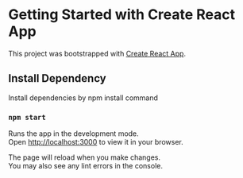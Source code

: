 # Getting Started with Create React App

This project was bootstrapped with [Create React App](https://github.com/facebook/create-react-app).

## Install Dependency
Install dependencies by npm install command


### `npm start`

Runs the app in the development mode.\
Open [http://localhost:3000](http://localhost:3000) to view it in your browser.

The page will reload when you make changes.\
You may also see any lint errors in the console.




